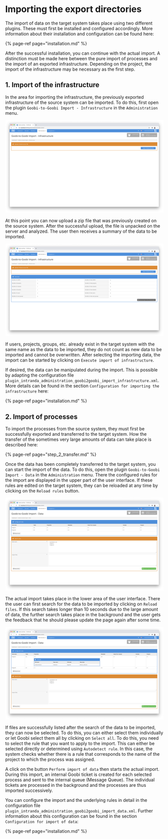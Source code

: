 # Importing the export directories

The import of data on the target system takes place using two different plugins. These must first be installed and configured accordingly. More information about their installation and configuration can be found here:

{% page-ref page="installation.md" %}

After the successful installation, you can continue with the actual import. A distinction must be made here between the pure import of processes and the import of an exported infrastructure. Depending on the project, the import of the infrastructure may be necessary as the first step.

## 1. Import of the infrastructure

In the area for importing the infrastructure, the previously exported infrastructure of the source system can be imported. To do this, first open the plugin `Goobi-to-Goobi Import - Infrastructure` in the `Administration` menu.

![User interface for uploading an infrastructure on the target system](../../.gitbook/assets/intranda_administration_goobi_to_goobi_import3_en.png)

At this point you can now upload a zip file that was previously created on the source system. After the successful upload, the file is unpacked on the server and analyzed. The user then receives a summary of the data to be imported.

![Display the analyzed data from the infrastructure to be imported](../../.gitbook/assets/intranda_administration_goobi_to_goobi_import4_en.png)

If users, projects, groups, etc. already exist in the target system with the same name as the data to be imported, they do not count as new data to be imported and cannot be overwritten. After selecting the importing data, the import can be started by clicking on `Execute import of infrastructure`.

If desired, the data can be manipulated during the import. This is possible by adapting the configuration file `plugin_intranda_administration_goobi2goobi_import_infrastructure.xml`. More details can be found in the section `Configuration for importing the infrastructure` here:

{% page-ref page="installation.md" %}

## 2. Import of processes

To import the processes from the source system, they must first be successfully exported and transferred to the target system. How the transfer of the sometimes very large amounts of data can take place is described here:

{% page-ref page="step\_2\_transfer.md" %}

Once the data has been completely transferred to the target system, you can start the import of the data. To do this, open the plugin `Goobi-to-Goobi Import - Data` in the `Administration` menu. There the configured rules for the import are displayed in the upper part of the user interface. If these rules are edited on the target system, they can be reloaded at any time by clicking on the `Reload rules` button.

![User interface for the import](../../.gitbook/assets/intranda_administration_goobi_to_goobi_import1_en.png)

The actual import takes place in the lower area of the user interface. There the user can first search for the data to be imported by clicking on `Reload files`. If this search takes longer than 10 seconds due to the large amount of data, the further search takes place in the background and the user gets the feedback that he should please update the page again after some time.

![User interface with display of rule details](../../.gitbook/assets/intranda_administration_goobi_to_goobi_import2_en.png)

If files are successfully listed after the search of the data to be imported, they can now be selected. To do this, you can either select them individually or let Goobi select them all by clicking on `Select all`. To do this, you need to select the rule that you want to apply to the import. This can either be selected directly or determined using `Autodetect rule`. In this case, the system checks whether there is a rule that corresponds to the name of the project to which the process was assigned.

A click on the button `Perform import of data` then starts the actual import. During this import, an internal Goobi ticket is created for each selected process and sent to the internal queue \(Message Queue\). The individual tickets are processed in the background and the processes are thus imported successively.

You can configure the import and the underlying rules in detail in the configuration file `plugin_intranda_administration_goobi2goobi_import_data.xml`. Further information about this configuration can be found in the section `Configuration for import of data`:

{% page-ref page="installation.md" %}

